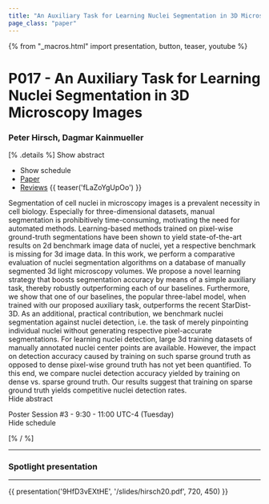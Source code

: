 ```yaml
---
title: "An Auxiliary Task for Learning Nuclei Segmentation in 3D Microscopy Images"
page_class: "paper"
---
```


{% from "_macros.html" import presentation, button, teaser, youtube %}

# P017 - An Auxiliary Task for Learning Nuclei Segmentation in 3D Microscopy Images

### Peter Hirsch, Dagmar Kainmueller

[% .details %]
<a class="toggle_visibility" data-selector=".abstract" data-level="3">Show abstract</a>
- <a class="toggle_visibility" data-selector=".schedule" data-level="3">Show schedule</a>
- <a href="https://openreview.net/pdf?id=iJVionbWNX">Paper</a>
- <a href="https://openreview.net/forum?id=iJVionbWNX">Reviews</a>
{{ teaser('fLaZoYgUpOo') }}

<p>
    <span class="abstract">
        Segmentation of cell nuclei in microscopy images is a prevalent necessity in cell biology.      Especially for three-dimensional datasets, manual segmentation is prohibitively time-consuming, motivating the need for automated methods. Learning-based methods trained on pixel-wise ground-truth segmentations have been shown to yield state-of-the-art results on 2d benchmark image data of nuclei, yet a respective benchmark is missing for 3d image data. In this work, we perform a comparative evaluation of nuclei segmentation algorithms on a database of manually segmented 3d light microscopy volumes. We propose a novel learning strategy that boosts segmentation accuracy by means of a simple auxiliary task, thereby robustly outperforming each of our baselines. Furthermore, we show that one of our baselines, the popular three-label model, when trained with our proposed auxiliary task, outperforms the recent StarDist-3D.      As an additional, practical contribution, we benchmark nuclei segmentation against nuclei detection, i.e. the task of merely pinpointing individual nuclei without generating respective pixel-accurate segmentations. For learning nuclei detection, large 3d training datasets of manually annotated nuclei center points are available. However, the impact on detection accuracy caused by training on such sparse ground truth as opposed to dense pixel-wise ground truth has not yet been quantified. To this end, we compare nuclei detection accuracy yielded by training on dense vs. sparse ground truth. Our results suggest that training on sparse ground truth yields competitive nuclei detection rates. 
        <br>
        <span class="actions"><a class="toggle_visibility" data-level="2">Hide abstract</a></span>
    </span>
</p>

<p>
    <span class="schedule">
        Poster Session #3  - 9:30 - 11:00 UTC-4 (Tuesday)
        <br>
        <span class="actions"><a class="toggle_visibility" data-level="2">Hide schedule</a></span>
    </span>
</p>

<!-- {{ button("Access paper channel", "https://chat.midl.io/channel/p017") }} -->
[% / %]

---

### Spotlight presentation

---

{{ presentation('9HfD3vEXtHE', '/slides/hirsch20.pdf', 720, 450) }}